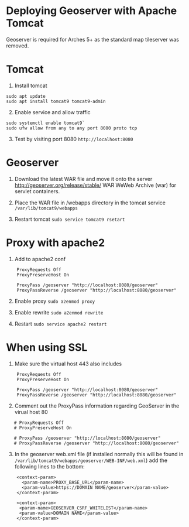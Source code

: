 # Deploying Geoserver with Apache Tomcat

Geoserver is required for Arches 5+ as the standard map tileserver was removed.

# Tomcat

1. Install tomcat
```
sudo apt update
sudo apt install tomcat9 tomcat9-admin
```

2. Enable service and allow traffic
```
sudo systemctl enable tomcat9`
sudo ufw allow from any to any port 8080 proto tcp
```

3. Test by visiting port 8080
`http://localhost:8080`

# Geoserver 

1. Download the latest WAR file and move it onto the server
http://geoserver.org/release/stable/
WAR WeWeb Archive (war) for servlet containers.

2. Place the WAR file in /webapps directory in the tomcat service
`/var/lib/tomcat9/webapps`

3. Restart tomcat
`sudo service tomcat9 rsetart`

# Proxy with apache2 

1. Add to apache2 conf
```    
    ProxyRequests Off
    ProxyPreserveHost On

    ProxyPass /geoserver "http://localhost:8080/geoserver"
    ProxyPassReverse /geoserver "http://localhost:8080/geoserver"
```

2. Enable proxy
`sudo a2enmod proxy`

3. Enable rewrite
`sudo a2enmod rewrite`

4. Restart
`sudo service apache2 restart`

# When using SSL

1. Make sure the virtual host 443 also includes 
```
    ProxyRequests Off
    ProxyPreserveHost On

    ProxyPass /geoserver "http://localhost:8080/geoserver"
    ProxyPassReverse /geoserver "http://localhost:8080/geoserver"
```

2. Comment out the ProxyPass information regarding GeoServer in the virual host 80
```
   # ProxyRequests Off
   # ProxyPreserveHost On

   # ProxyPass /geoserver "http://localhost:8080/geoserver"
   # ProxyPassReverse /geoserver "http://localhost:8080/geoserver"
```

3. In the geoserver web.xml file (if installed normally this will be found in `/var/lib/tomcat9/webapps/geoserver/WEB-INF/web.xml`) add the following lines to the bottom:
```
    <context-param>
      <param-name>PROXY_BASE_URL</param-name>
      <param-value>https://DOMAIN NAME/geoserver</param-value>
    </context-param>

    <context-param>
     <param-name>GEOSERVER_CSRF_WHITELIST</param-name>
     <param-value>DOMAIN NAME</param-value>
    </context-param>
```
